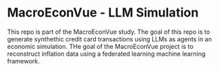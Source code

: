 # MacroEconVue - LLM Simulation
This repo is part of the MacroEconVue study. The goal of this repo is to generate synthethic credit card transactions using LLMs as agents in an economic simulation. THe goal of the MacroEconVue project is to reconstruct inflation data using a federated learning machine learning framework.

## 
